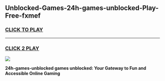 
## Unblocked-Games-24h-games-unblocked-Play-Free-fxmef
<h3>
<a href="https://premium76.site?title=24h-games-unblocked&ref=20A">CLICK TO PLAY</a></h3>
<hr>

<h3>
<a href="https://premium76.site?title=24h-games-unblocked&ref=20A">CLICK 2 PLAY</a>
  
</h3>

<a href="https://premium76.site?title=24h-games-unblocked&ref=20A"><img src="https://clearcache.store/games.png"></a>


**24h-games-unblocked games unblocked: Your Gateway to Fun and Accessible Online Gaming**
